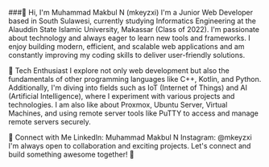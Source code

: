 ###👋 Hi, I'm Muhammad Makbul N (mkeyzxi)
I'm a Junior Web Developer based in South Sulawesi, currently studying Informatics Engineering at the Alauddin State Islamic University, Makassar (Class of 2022). I'm passionate about technology and always eager to learn new tools and frameworks. I enjoy building modern, efficient, and scalable web applications and am constantly improving my coding skills to deliver user-friendly solutions.

🌱 Tech Enthusiast
I explore not only web development but also the fundamentals of other programming languages like C++, Kotlin, and Python. Additionally, I'm diving into fields such as IoT (Internet of Things) and AI (Artificial Intelligence), where I experiment with various projects and technologies. I am also like about Proxmox, Ubuntu Server, Virtual Machines, and using remote server tools like PuTTY to access and manage remote servers securely.

🔗 Connect with Me
LinkedIn: Muhammad Makbul N
Instagram: @mkeyzxi
I'm always open to collaboration and exciting projects. Let's connect and build something awesome together! 🚀
